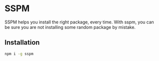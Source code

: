# SSPM
SSPM helps you install the right package, every time. With sspm, you can be sure you are not installing some random package by mistake. 

## Installation
```bash
npm i -g sspm
```